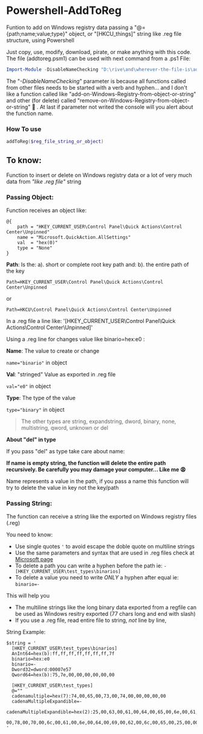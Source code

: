 # Powershell-AddToReg
Funtion to add on Windows registry data passing a "@={path;name;value;type}" object, or "[HKCU_things]" string like .reg file structure, using Powershell

Just copy, use, modify, download, pirate, or make anything with this code. The file (addtoreg.psm1) can be used with next command from a .ps1 File:

```Powershell
Import-Module -DisableNameChecking "D:\rive\and\wherever-the-file-is\addToReg.psm1"
```

The "_-DisableNameChecking_" parameter is because all functions called from other files needs to be started with a verb and hyphen... and I don't like a function called like "add-on-Windows-Registry-from-object-or-string" and other (for delete) called "remove-on-Windows-Registry-from-object-or-string" :pray: . At last if parameter not writed the console will you alert about the function name.

### How To use

```Powershell
addToReg($reg_file_string_or_object)
```

## To know:
Function to insert or delete on Windows registry data or a lot of very much data from *"like .reg file"* string

### Passing Object:
Function receives an object like:

    @{
        path = "HKEY_CURRENT_USER\Control Panel\Quick Actions\Control Center\Unpinned"
        name = "Microsoft.QuickAction.AllSettings"
        val  = "hex(0)"
        type = "None"
    }
 
**Path**: Is the: a). short or complete root key path and: b). the entire path of the key

`Path=HKEY_CURRENT_USER\Control Panel\Quick Actions\Control Center\Unpinned`

or

`Path=HKCU\Control Panel\Quick Actions\Control Center\Unpinned`

In a .reg file a line like: '[HKEY_CURRENT_USER\Control Panel\Quick Actions\Control Center\Unpinned]'

Using a .reg line for changes value like binario=hex:e0 :

**Name**: The value to create or change

`name="binario"` in object

**Val**: "stringed" Value as exported in .reg file

`val="e0"` in object

**Type**: The type of the value

`type="binary"` in object
  
> The other types are string, expandstring, dword, binary, none, multistring, qword, unknown or del

**About "del" in type**

If you pass "del" as type take care about name:

**If name is empty string, the function will delete the entire path recursively. Be carefully you may damage your computer... Like me 
:weary:**

Name represents a value in the path, if you pass a name this function will try to delete the value in key not the key/path

### Passing String:

The function can receive a string like the exported on Windows registry files (.reg)

You need to know:
* Use single quotes ` ' ` to avoid escape the doble quote on multiline strings
* Use the same parameters and syntax that are used in .reg files check at [Microsoft page](https://support.microsoft.com/en-us/help/310516/how-to-add-modify-or-delete-registry-subkeys-and-values-by-using-a-reg)
* To delete a path you can write a hyphen before the path ie: `-[HKEY_CURRENT_USER\test_types\binarios]`
* To delete a value you need to write _ONLY_ a hyphen after equal ie: `binario=-`

This will help you
* The multiline strings like the long binary data exported from a regfile can be used as Windows resitry exported (77 chars long and end with slash) 
* If you use a .reg file, read entire file to string, *not* line by line,

String Example:

    $string = '
      [HKEY_CURRENT_USER\test_types\binarios] 
      AnInt64=hex(b):ff,ff,ff,ff,ff,ff,ff,7f
      binario=hex:e0
      binario=-
      Dword32=dword:00007e57
      Qword64=hex(b):75,7e,00,00,00,00,00,00

      [HKEY_CURRENT_USER\test_types]
      @=""
      cadenamultiple=hex(7):74,00,65,00,73,00,74,00,00,00,00,00
      cadenaMultipleExpandible=-
      cadenaMultipleExpandible=hex(2):25,00,63,00,61,00,64,00,65,00,6e,00,61,00,45,\
        00,78,00,70,00,6c,00,61,00,6e,00,64,00,69,00,62,00,6c,00,65,00,25,00,00,00
    '
